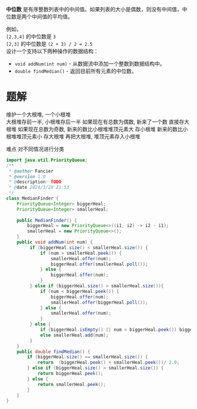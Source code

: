 **中位数** 是有序整数列表中的中间值。如果列表的大小是偶数，则没有中间值，中位数是两个中间值的平均值。

例如，  
`[2,3,4]` 的中位数是 `3`  
`[2,3]` 的中位数是 `(2 + 3) / 2 = 2.5`  
设计一个支持以下两种操作的数据结构：

- `void addNum(int num)` - 从数据流中添加一个整数到数据结构中。
- `double findMedian()` - 返回目前所有元素的中位数。

# 题解
维护一个大根堆, 一个小根堆  
大根堆存前一半, 小根堆存后一半
如果现在有总数为偶数, 新来了一个数
直接存大根堆
如果现在总数为奇数, 
新来的数比小根堆堆顶元素大 存小根堆
新来的数比小根堆堆顶元素小 存大根堆 再把大根堆, 堆顶元素存入小根堆

难点
对不同情况进行分类
```java
import java.util.PriorityQueue;  
/**  
 * @author Fancier  
 * @version 1.0  
 * @description: TODO  
 * @date 2024/3/20 21:53  
 */  
class MedianFinder {  
    PriorityQueue<Integer> biggerHeal;  
    PriorityQueue<Integer> smallerHeal;  
  
    public MedianFinder() {  
        biggerHeal = new PriorityQueue<>((i1, i2) -> i2 - i1);  
        smallerHeal = new PriorityQueue<>();  
    }  
    public void addNum(int num) {  
         if (biggerHeal.size() < smallerHeal.size()) {  
             if (num > smallerHeal.peek()) {  
                 smallerHeal.offer(num);  
                 biggerHeal.offer(smallerHeal.poll());  
             } else {  
                 biggerHeal.offer(num);  
             }  
         } else if (biggerHeal.size() > smallerHeal.size()){  
             if (num < biggerHeal.peek()) {  
                 biggerHeal.offer(num);  
                 smallerHeal.offer(biggerHeal.poll());  
             } else {  
                 smallerHeal.offer(num);  
             }  
         } else {  
             if (biggerHeal.isEmpty() || num < biggerHeal.peek()) biggerHeal.add(num);  
             else smallerHeal.add(num);  
         }  
    }  
    public double findMedian() {  
        if (biggerHeal.size() == smallerHeal.size()) {  
            return  (biggerHeal.peek() + smallerHeal.peek())/ 2.0;  
        } else if (biggerHeal.size() > smallerHeal.size()) {  
            return biggerHeal.peek();  
        } else {  
            return smallerHeal.peek();  
        }  
    }  
}
```